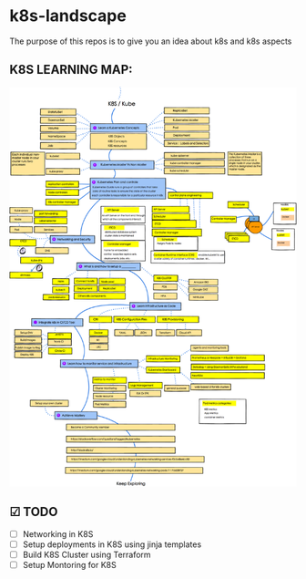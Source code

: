 # k8s-landscape
The purpose of this repos is to give you an idea about k8s and k8s aspects

## K8S LEARNING MAP:

![](./images/k8s.png)

## ☑ TODO

- [ ] Networking in K8S
- [ ] Setup deployments in K8S using jinja templates
- [ ] Build K8S Cluster using Terraform
- [ ] Setup Montoring for K8S
